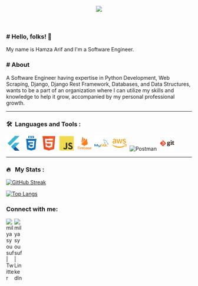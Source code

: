 
<p align="center">
  <img src="https://cdn.dribbble.com/users/926537/screenshots/4502924/media/79e26abb3fb85b42f2722cf22da095dc.gif">
</p>
<p align="center"><img src="https://komarev.com/ghpvc/?username=m-hamzaarif&style=flat-square&color=blue" alt=""></p>

### # Hello, folks! 👋
My name is Hamza Arif and I'm a Software Engineer.

### # About
A Software Engineer having expertise in Python Development, Web Scraping, Django, Django Rest Framework, Databases, and Data Structures, wants to be a part of an organization where I can utilize my skills and knowledge to help it grow, accompanied by my personal professional growth. 

---

### 🛠 &nbsp;Languages and Tools :

<p>
<img src="https://github.com/devicons/devicon/blob/master/icons/flutter/flutter-original.svg" title="Flutter" alt="Flutter" width="40" height="40"/>&nbsp;
<img src="https://github.com/devicons/devicon/blob/master/icons/css3/css3-plain-wordmark.svg"  title="CSS3" alt="CSS" width="40" height="40"/>&nbsp;
<img src="https://github.com/devicons/devicon/blob/master/icons/html5/html5-original.svg" title="HTML5" alt="HTML" width="40" height="40"/>&nbsp;
<img src="https://github.com/devicons/devicon/blob/master/icons/javascript/javascript-original.svg" title="JavaScript" alt="JavaScript" width="40" height="40"/>&nbsp;
<img src="https://github.com/devicons/devicon/blob/master/icons/firebase/firebase-plain-wordmark.svg" title="Firebase" alt="Firebase" width="40" height="40"/>&nbsp;
<img src="https://github.com/devicons/devicon/blob/master/icons/mysql/mysql-original-wordmark.svg" title="MySQL"  alt="MySQL" width="40" height="40"/>&nbsp;
<img src="https://github.com/devicons/devicon/blob/master/icons/amazonwebservices/amazonwebservices-plain-wordmark.svg" title="AWS" alt="AWS" width="40" height="40"/>&nbsp;
<img src="https://www.vectorlogo.zone/logos/getpostman/getpostman-icon.svg" title="Postman"  alt="Postman" width="40" height="40"/>&nbsp;
<img src="https://github.com/devicons/devicon/blob/master/icons/git/git-original-wordmark.svg" title="Git" **alt="Git" width="40" height="40"/>&nbsp;
</p>

---

### 🔥 &nbsp; My Stats :
[![GitHub Streak](http://github-readme-streak-stats.herokuapp.com?user=m-hamzaarif&theme=dark&background=000000)](https://git.io/streak-stats)

[![Top Langs](https://github-readme-stats.vercel.app/api/top-langs/?username=m-hamzaarif&layout=compact&theme=vision-friendly-dark)](https://github.com/m-hamzaarif/github-readme-stats)

[twitter]: https://twitter.com/iamhamza_arif
[linkedin]: https://www.linkedin.com/in/hamzaharif/

### Connect with me:

[<img align="left" alt="milyasyousuf | Twitter" width="22px" src="https://cdn.jsdelivr.net/npm/simple-icons@v3/icons/twitter.svg" />][twitter]
[<img align="left" alt="milyasyousuf | LinkedIn" width="22px" src="https://cdn.jsdelivr.net/npm/simple-icons@v3/icons/linkedin.svg" />][linkedin]
